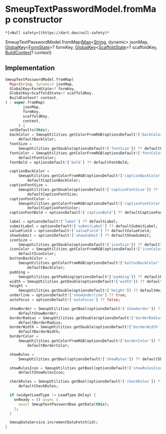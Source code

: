 


# SmeupTextPasswordModel.fromMap constructor




    *[<Null safety>](https://dart.dev/null-safety)*



SmeupTextPasswordModel.fromMap([Map](https://api.flutter.dev/flutter/dart-core/Map-class.html)&lt;[String](https://api.flutter.dev/flutter/dart-core/String-class.html), dynamic> jsonMap, [GlobalKey](https://api.flutter.dev/flutter/widgets/GlobalKey-class.html)&lt;[FormState](https://api.flutter.dev/flutter/widgets/FormState-class.html)>? formKey, [GlobalKey](https://api.flutter.dev/flutter/widgets/GlobalKey-class.html)&lt;[ScaffoldState](https://api.flutter.dev/flutter/material/ScaffoldState-class.html)>? scaffoldKey, [BuildContext](https://api.flutter.dev/flutter/widgets/BuildContext-class.html)? context)





## Implementation

```dart
SmeupTextPasswordModel.fromMap(
  Map<String, dynamic> jsonMap,
  GlobalKey<FormState>? formKey,
  GlobalKey<ScaffoldState>? scaffoldKey,
  BuildContext? context,
) : super.fromMap(
        jsonMap,
        formKey,
        scaffoldKey,
        context,
      ) {
  setDefaults(this);
  backColor = SmeupUtilities.getColorFromRGB(optionsDefault!['backColor']) ??
      defaultBackColor;
  fontSize =
      SmeupUtilities.getDouble(optionsDefault!['fontSize']) ?? defaultFontSize;
  fontColor = SmeupUtilities.getColorFromRGB(optionsDefault!['fontColor']) ??
      defaultFontColor;
  fontBold = optionsDefault!['bold'] ?? defaultFontBold;

  captionBackColor =
      SmeupUtilities.getColorFromRGB(optionsDefault!['captionBackColor']) ??
          defaultCaptionBackColor;
  captionFontSize =
      SmeupUtilities.getDouble(optionsDefault!['captionFontSize']) ??
          defaultCaptionFontSize;
  captionFontColor =
      SmeupUtilities.getColorFromRGB(optionsDefault!['captionFontColor']) ??
          defaultCaptionFontColor;
  captionFontBold = optionsDefault!['captionBold'] ?? defaultCaptionFontBold;

  label = optionsDefault!['label'] ?? defaultLabel;
  submitLabel = optionsDefault!['submitLabel'] ?? defaultSubmitLabel;
  valueField = optionsDefault!['valueField'] ?? defaultValueField;
  showSubmit = optionsDefault!['showSubmit'] ?? defaultShowSubmit;
  iconSize =
      SmeupUtilities.getDouble(optionsDefault!['iconSize']) ?? defaultIconSize;
  iconColor = SmeupUtilities.getColorFromRGB(optionsDefault!['iconColor']) ??
      defaultIconColor;
  buttonBackColor =
      SmeupUtilities.getColorFromRGB(optionsDefault!['buttonBackColor']) ??
          defaultBackColor;
  padding =
      SmeupUtilities.getPadding(optionsDefault!['padding']) ?? defaultPadding;
  width = SmeupUtilities.getDouble(optionsDefault!['width']) ?? defaultWidth;
  height =
      SmeupUtilities.getDouble(optionsDefault!['height']) ?? defaultHeight;
  underline = optionsDefault!['showUnderline'] ?? true;
  autoFocus = optionsDefault!['autoFocus'] ?? false;

  showBorder = SmeupUtilities.getBool(optionsDefault!['showborder']) ??
      defaultShowBorder;
  borderRadius = SmeupUtilities.getDouble(optionsDefault!['borderRadius']) ??
      defaultBorderRadius;
  borderWidth = SmeupUtilities.getDouble(optionsDefault!['borderWidth']) ??
      defaultBorderWidth;
  borderColor =
      SmeupUtilities.getColorFromRGB(optionsDefault!['borderColor']) ??
          defaultBorderColor;

  showRules =
      SmeupUtilities.getBool(optionsDefault!['showRules']) ?? defaultShowRules;

  showRulesIcon = SmeupUtilities.getBool(optionsDefault!['showRulesIcon']) ??
      defaultShowRulesIcon;

  checkRules = SmeupUtilities.getBool(optionsDefault!['checkRules']) ??
      defaultCheckRules;

  if (widgetLoadType != LoadType.Delay) {
    onReady = () async {
      await SmeupTextPasswordDao.getData(this);
    };
  }

  SmeupDataService.incrementDataFetch(id);
}
```







